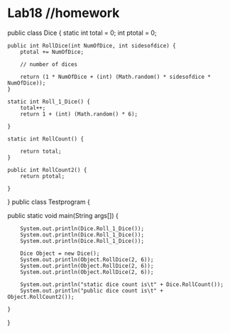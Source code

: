 Lab18 
//homework
=====
public class Dice {
  static int total = 0;
	int ptotal = 0;

	public int RollDice(int NumOfDice, int sidesofdice) {
		ptotal += NumOfDice;

		// number of dices

		return (1 * NumOfDice + (int) (Math.random() * sidesofdice * NumOfDice));
	}

	static int Roll_1_Dice() {
		total++;
		return 1 + (int) (Math.random() * 6);

	}

	static int RollCount() {

		return total;
	}

	public int RollCount2() {
		return ptotal;

	}
}
public class Testprogram {

  public static void main(String args[]) {

		System.out.println(Dice.Roll_1_Dice());
		System.out.println(Dice.Roll_1_Dice());
		System.out.println(Dice.Roll_1_Dice());

		Dice Object = new Dice();
		System.out.println(Object.RollDice(2, 6));
		System.out.println(Object.RollDice(2, 6));
		System.out.println(Object.RollDice(2, 6));

		System.out.println("static dice count is\t" + Dice.RollCount());
		System.out.println("public dice count is\t" + Object.RollCount2());

	}
}
